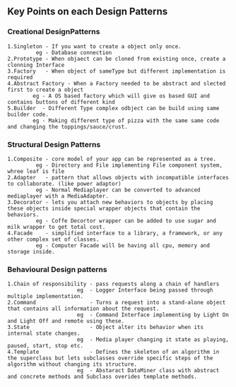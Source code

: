 ## Key Points on each Design Patterns

### Creational DesignPatterns

    1.Singleton - If you want to create a object only once.
             eg - Database connection
    2.Prototype - When objaect can be cloned from existing once, create a clonning Interface
    3.Factory   - When object of sameType but different implementation is required
    4.Abstract Factory - When a Factory needed to be abstract and slected first to create a object
            eg - A OS based factory which will give os based GUI and contains buttons of different kind
    5.Builder  - Different Type complex odbject can be build using same builder code.
            eg - Making different type of pizza with the same same code and changing the toppings/sauce/crust.
### Structural Design Patterns

    1.Composite - core model of your app can be represented as a tree.
             eg - Directory and File implementing File component system, whree leaf is file 
    2.Adapter   - pattern that allows objects with incompatible interfaces to collaborate. (like power adaptor)
             eg - Normal Mediaplayer can be converted to advanced mediaplayer with a MediaAdapter.
    3.Decorator - lets you attach new behaviors to objects by placing these objects inside special wrapper objects that contain the behaviors.
             eg - Coffe Decortor wrapper can be added to use sugar and milk wrapper to get total cost.
    4.Facade    - simplified interface to a library, a framework, or any other complex set of classes.
             eg - Computer Facade will be having all cpu, memory and storage inside.

### Behavioural Design patterns
    
    1.Chain of responsibility - pass requests along a chain of handlers
                          eg  - Logger Interface being passed through multiple implementation.
    2.Command                 - Turns a request into a stand-alone object that contains all information about the request.
                          eg  - Command Interface implementing by Light On and Light Off and remote using these.
    3.State                   - Object alter its behavior when its internal state changes.
                          eg  - Media player changing it state as playing, paused, start, stop etc.
    4.Template                - Defines the skeleton of an algorithm in the superclass but lets subclasses override specific steps of the algorithm without changing its structure.
                          eg  - Abstaract DataMiner class with abstract and concrete methods and Subclass overides template methods.




    